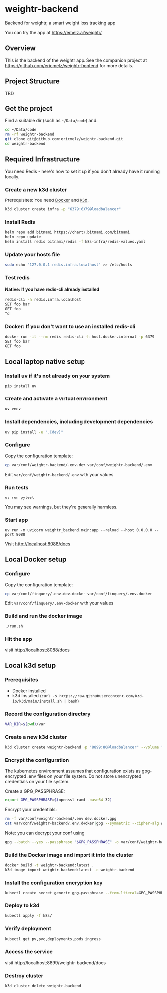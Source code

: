 # weightr-backend
Backend for weightr, a smart weight loss tracking app

You can try the app at <https://emelz.ai/weightr/>

## Overview
This is the backend of the weightr app.  See the companion project at <https://github.com/ericmelz/weightr-frontend>
for more details.

## Project Structure
TBD

## Get the project
Find a suitable dir (such as `~/Data/code`) and:
```bash
cd ~/Data/code
rm -rf weightr-backend
git clone git@github.com:ericmelz/weightr-backend.git
cd weightr-backend
```

## Required Infrastructure
You need Redis - here's how to set it up if you don't already have it running locally.

### Create a new k3d cluster
Prerequisites: You need [Docker](https://www.docker.com/products/docker-desktop/) and [k3d](https://k3d.io/stable/).
```bash
k3d cluster create infra -p "6379:6379@loadbalancer"
```

### Install Redis
```bash
helm repo add bitnami https://charts.bitnami.com/bitnami
helm repo update
helm install redis bitnami/redis -f k8s-infra/redis-values.yaml
```

### Update your hosts file
```bash
sudo echo "127.0.0.1 redis.infra.localhost" >> /etc/hosts
```

### Test redis
#### Native: If you have redis-cli already installed
```bash
redis-cli -h redis.infra.localhost
SET foo bar
GET foo
^d
```

### Docker: If you don't want to use an installed redis-cli
```bash
docker run -it --rm redis redis-cli -h host.docker.internal -p 6379
SET foo bar
GET foo
```

## Local laptop native setup
### Install uv if it's not already on your system

```bash
pip install uv
```

### Create and activate a virtual environment
```bash
uv venv
```

### Install dependencies, including development dependencies
```bash
uv pip install -e ".[dev]"
```

### Configure
Copy the configuration template:
```bash
cp var/conf/weightr-backend/.env.dev var/conf/weightr-backend/.env
```
Edit `var/conf/weightr-backend/.env` with your values

### Run tests
```bash
uv run pytest
```
You may see warnings, but they're generally harmless.

### Start app
```
uv run -m uvicorn weightr_backend.main:app --reload --host 0.0.0.0 --port 8088
```
Visit <http://localhost:8088/docs>

## Local Docker setup
### Configure
Copy the configuration template:
```bash
cp var/conf/finquery/.env.dev.docker var/conf/finquery/.env.docker
```
Edit `var/conf/finquery/.env-docker` with your values

### Build and run the docker image
```bash
./run.sh
```

### Hit the app
visit <http://localhost:8088/docs>

## Local k3d setup
### Prerequisites
- Docker installed
- k3d installed (`curl -s https://raw.githubusercontent.com/k3d-io/k3d/main/install.sh | bash`)

### Record the configuration directory
```bash
VAR_DIR=$(pwd)/var
```
### Create a new k3d cluster
```bash
k3d cluster create weightr-backend -p "8899:80@loadbalancer" --volume "$VAR_DIR:/mnt/var@server:0"
```

### Encrypt the configuration
The kubernetes environment assumes that configuration exists as 
gpg-encrypted .env files on your file system.  Do not store unencrypted credentials on your
file system.

Create a GPG_PASSPHRASE:
```bash
export GPG_PASSPHRASE=$(openssl rand -base64 32)
```

Encrypt your credentials: 
```bash
rm -f var/conf/weightr-backend/.env.dev.docker.gpg
cat var/conf/weightr-backend/.env.docker|gpg --symmetric --cipher-alg AES256 --batch --passphrase "$GPG_PASSPHRASE" -o var/conf/weightr-backend/.env.dev.docker.gpg
```

Note: you can decrypt your conf using
```bash
gpg --batch --yes --passphrase "$GPG_PASSPHRASE" -o var/conf/weightr-backend/.env.dev.docker.decrypted -d var/conf/weightr-backend/.env.dev.docker.gpg                          
```

### Build the Docker image and import it into the cluster
```bash
docker build -t weightr-backend:latest .
k3d image import weightr-backend:latest -c weightr-backend
```

### Install the configuration encryption key
```bash
kubectl create secret generic gpg-passphrase --from-literal=GPG_PASSPHRASE=$GPG_PASSPHRASE
```

### Deploy to k3d
```bash
kubectl apply -f k8s/
```

### Verify deployment
```bash
kubectl get pv,pvc,deployments,pods,ingress
```

### Access the service
visit http://localhost:8899/weightr-backend/docs

### Destroy cluster
```bash
k3d cluster delete weightr-backend
```



